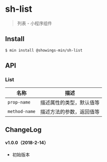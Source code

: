 # sh-list

> 列表 - 小程序组件

## Install

``` bash
$ min install @showings-min/sh-list
```


## API

### List

| 名称                  | 描述                         |
|----------------------|------------------------------|
|`prop-name`           | 描述属性的类型，默认值等         |
|`method-name`         | 描述方法的参数，返回值等         |

## ChangeLog

#### v1.0.0（2018-2-14）

- 初始版本

